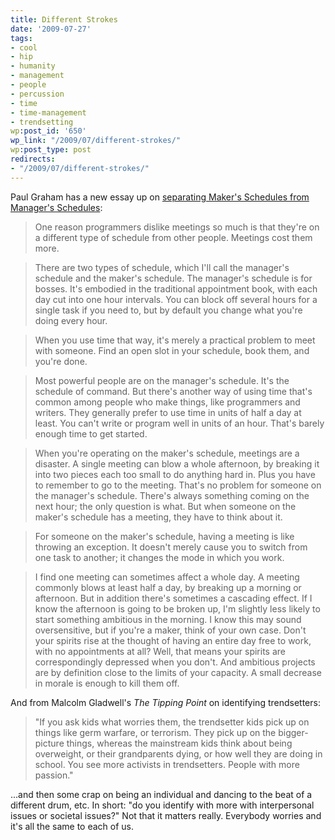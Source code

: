 ```yaml
---
title: Different Strokes
date: '2009-07-27'
tags:
- cool
- hip
- humanity
- management
- people
- percussion
- time
- time-management
- trendsetting
wp:post_id: '650'
wp_link: "/2009/07/different-strokes/"
wp:post_type: post
redirects:
- "/2009/07/different-strokes/"
---
```


Paul Graham has a new essay up on [separating Maker's Schedules from Manager's Schedules](http://paulgraham.com/makersschedule.html):

> One reason programmers dislike meetings so much is that they're on a different type of schedule from other people. Meetings cost them more.

>

> There are two types of schedule, which I'll call the manager's schedule and the maker's schedule. The manager's schedule is for bosses. It's embodied in the traditional appointment book, with each day cut into one hour intervals. You can block off several hours for a single task if you need to, but by default you change what you're doing every hour.

>

> When you use time that way, it's merely a practical problem to meet with someone. Find an open slot in your schedule, book them, and you're done.

>

> Most powerful people are on the manager's schedule. It's the schedule of command. But there's another way of using time that's common among people who make things, like programmers and writers. They generally prefer to use time in units of half a day at least. You can't write or program well in units of an hour. That's barely enough time to get started.

>

> When you're operating on the maker's schedule, meetings are a disaster. A single meeting can blow a whole afternoon, by breaking it into two pieces each too small to do anything hard in. Plus you have to remember to go to the meeting. That's no problem for someone on the manager's schedule. There's always something coming on the next hour; the only question is what. But when someone on the maker's schedule has a meeting, they have to think about it.

>

> For someone on the maker's schedule, having a meeting is like throwing an exception. It doesn't merely cause you to switch from one task to another; it changes the mode in which you work.

>

> I find one meeting can sometimes affect a whole day. A meeting commonly blows at least half a day, by breaking up a morning or afternoon. But in addition there's sometimes a cascading effect. If I know the afternoon is going to be broken up, I'm slightly less likely to start something ambitious in the morning. I know this may sound oversensitive, but if you're a maker, think of your own case. Don't your spirits rise at the thought of having an entire day free to work, with no appointments at all? Well, that means your spirits are correspondingly depressed when you don't. And ambitious projects are by definition close to the limits of your capacity. A small decrease in morale is enough to kill them off.

And from Malcolm Gladwell's _The Tipping Point_ on identifying trendsetters:

> "If you ask kids what worries them, the trendsetter kids pick up on things like germ warfare, or terrorism. They pick up on the bigger-picture things, whereas the mainstream kids think about being overweight, or their grandparents dying, or how well they are doing in school. You see more activists in trendsetters. People with more passion."

...and then some crap on being an individual and dancing to the beat of a different drum, etc. In short: "do you identify with more with interpersonal issues or societal issues?" Not that it matters really. Everybody worries and it's all the same to each of us.
